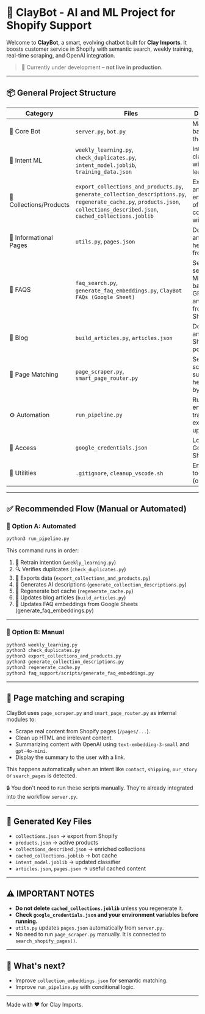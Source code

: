 
# 🧱 ClayBot - AI and ML Project for Shopify Support

Welcome to **ClayBot**, a smart, evolving chatbot built for **Clay Imports**. It boosts customer service in Shopify with semantic search, weekly training, real-time scraping, and OpenAI integration.  
> 🧪 Currently under development – **not live in production**.

---

## 📦 General Project Structure

| Category | Files | Description |
|----------|----------|-------------|
| 🤖 Core Bot | `server.py`, `bot.py` | Main backend of the chatbot |
| 🧠 Intent ML | `weekly_learning.py`, `check_duplicates.py`, `intent_model.joblib`, `training_data.json` | Intent classifier with weekly learning |
| 🧱 Collections/Products | `export_collections_and_products.py`, `generate_collection_descriptions.py`, `regenerate_cache.py`, `products.json`, `collections_described.json`, `cached_collections.joblib` | Extraction and enrichment of collections with OpenAI |
| 📄 Informational Pages | `utils.py`, `pages.json` | Downloading and caching help pages from Shopify |
| 📄 FAQS | `faq_search.py`, `generate_faq_embeddings.py`, `ClayBot FAQs (Google Sheet)` | Semantic search using MPNet, backed by GPT fallback and editable from Google Sheets |
| 📰 Blog | `build_articles.py`, `articles.json` | Downloading and caching Shopify blog posts |
| 🔎 Page Matching | `page_scraper.py`, `smart_page_router.py` | Search, scrape, and summarize help pages by intent |
| ⚙️ Automation | `run_pipeline.py` |Runs the entire training, export, and update flow |
| 🔐 Access | `google_credentials.json` | Logging in Google Sheets |
| 🧹 Utilities | `.gitignore`, `cleanup_vscode.sh` | Environment tools (optional) |

---

## ✅ Recommended Flow (Manual or Automated)

### 🔁 Option A: Automated
```bash
python3 run_pipeline.py
```
This command runs in order:
1. 🧠 Retrain intention (`weekly_learning.py`)
2. 🔍 Verifies duplicates (`check_duplicates.py`)
3. 🧱 Exports data (`export_collections_and_products.py`)
4. 🧠 Generates AI descriptions (`generate_collection_descriptions.py`)
5. 💾 Regenerate bot cache (`regenerate_cache.py`)
6. 📰 Updates blog articles (`build_articles.py`)
7. 📄 Updates FAQ embeddings from Google Sheets (generate_faq_embeddings.py)
---

### 🧪 Option B: Manual

```bash
python3 weekly_learning.py
python3 check_duplicates.py
python3 export_collections_and_products.py
python3 generate_collection_descriptions.py
python3 regenerate_cache.py
python3 faq_support/scripts/generate_faq_embeddings.py

```

---

## 🧠 Page matching and scraping

ClayBot uses `page_scraper.py` and `smart_page_router.py` as internal modules to:

- Scrape real content from Shopify pages (`/pages/...`).
- Clean up HTML and irrelevant content.
- Summarizing content with OpenAI using `text-embedding-3-small` and `gpt-4o-mini`.
- Display the summary to the user with a link.

This happens automatically when an intent like `contact`, `shipping`, `our_story` or `search_pages` is detected.

🔒 You don't need to run these scripts manually. They're already integrated into the workflow `server.py`.

---

## 📁 Generated Key Files

- `collections.json` → export from Shopify
- `products.json` → active products
- `collections_described.json` → enriched collections
- `cached_collections.joblib` → bot cache
- `intent_model.joblib` → updated classifier
- `articles.json`, `pages.json` → useful cached content

---

## ⚠️ IMPORTANT NOTES

- **Do not delete `cached_collections.joblib`** unless you regenerate it.
- **Check `google_credentials.json` and your environment variables before running.**
- `utils.py` updates `pages.json` automatically from `server.py`.
- No need to run `page_scraper.py` manually. It is connected to `search_shopify_pages()`.

---

## 🧠 What's next?

- Improve `collection_embeddings.json` for semantic matching.
- Improve `run_pipeline.py` with conditional logic.

---

Made with ❤️ for Clay Imports.
